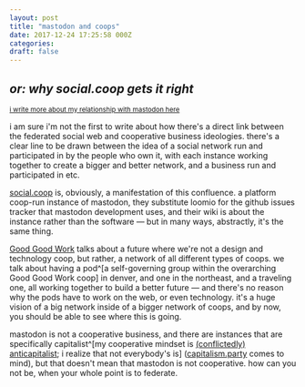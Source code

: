 ```yaml
---
layout: post
title: "mastodon and coops"
date: 2017-12-24 17:25:58 000Z
categories:
draft: false
---
```


## *or: why social.coop gets it right*
[<small>i write more about my relationship with mastodon here</small>](https://blog.rowan.website/2017/12/23/why-i-join-mastodon/)

i am sure i'm not the first to write about how there's a direct link between the federated social web and cooperative business ideologies.
there's a clear line to be drawn between the idea of a social network run and participated in by the people who own it, with each instance working together to create a bigger and better network, and a business run and participated in etc.

[social.coop](https://social.coop) is, obviously, a manifestation of this confluence. a platform coop-run instance of mastodon, they substitute loomio for the github issues tracker that mastodon development uses, and their wiki is about the instance rather than the software — but in many ways, abstractly, it's the same thing.

[Good Good Work](https://goodgoodwork.io) talks about a future where we're not a design and technology coop, but rather, a network of all different types of coops. we talk about having a pod^[a self-governing group within the overarching Good Good Work coop] in denver, and one in the northeast, and a traveling one, all working together to build a better future — and there's no reason why the pods have to work on the web, or even technology. it's a huge vision of a big network inside of a bigger network of coops, and by now, you should be able to see where this is going.

mastodon is not a cooperative business, and there are instances that are specifically capitalist^[my cooperative mindset is [(conflictedly) anticapitalist](https://blog.rowan.website/2017/12/25/me-conflicted-anticapitalist/); i realize that not everybody's is] ([capitalism.party](https://capitalism.party/about) comes to mind), but that doesn't mean that mastodon is not cooperative. how can you not be, when your whole point is to federate.
